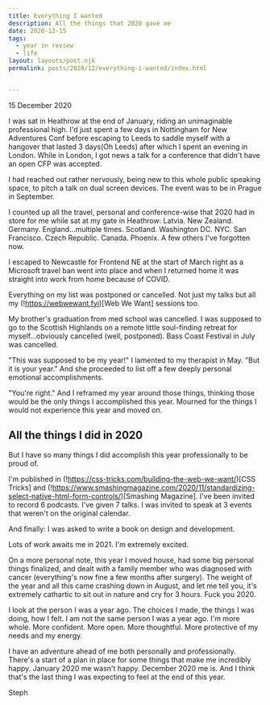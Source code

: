 ```yaml
---
title: Everything I wanted
description: All the things that 2020 gave me
date: 2020-12-15
tags:
  - year in review
  - life
layout: layouts/post.njk
permalink: posts/2020/12/everything-i-wanted/index.html


---
```


<p class="blog-post__date">15 December 2020</p>


I was sat in Heathrow at the end of January, riding an unimaginable professional high. I'd just spent a few days in Nottingham for New Adventures Conf before escaping to Leeds to saddle myself with a hangover that lasted 3 days(Oh Leeds) after which I spent an evening in London. While in London, I got news a talk for a conference that didn't have an open CFP was accepted. 

I had reached out rather nervously, being new to this whole public speaking space, to pitch a talk on dual screen devices. The event was to be in Prague in September. 

I counted up all the travel, personal and conference-wise that 2020 had in store for me while sat at my gate in Heathrow: Latvia. New Zealand. Germany. England...multiple times. Scotland. Washington DC. NYC. San Francisco. Czech Republic. Canada. Phoenix. A few others I've forgotten now.

I escaped to Newcastle for Frontend NE at the start of March right as a Microsoft travel ban went into place and when I returned home it was straight into work from home because of COVID. 

Everything on my list was postponed or cancelled. Not just my talks but all my (!https://webwewant.fyi)[Web We Want] sessions too. 

My brother's graduation from med school was cancelled. I was supposed to go to the Scottish Highlands on a remote little soul-finding retreat for myself...obviously cancelled (well, postponed). Bass Coast Festival in July was cancelled. 

"This was supposed to be my year!" I lamented to my therapist in May. "But it is your year." And she proceeded to list off a few deeply personal emotional accomplishments. 

"You're right." And I reframed my year around those things, thinking those would be the only things I accomplished this year. Mourned for the things I would not experience this year and moved on. 

## All the things I did in 2020

But I have so many things I did accomplish this year professionally to be proud of.

I'm published in (!https://css-tricks.com/building-the-web-we-want/)[CSS Tricks] and (!https://www.smashingmagazine.com/2020/11/standardizing-select-native-html-form-controls/)[Smashing Magazine]. 
I've been invited to record 6 podcasts. 
I've given 7 talks.
I was invited to speak at 3 events that weren't on the original calendar. 

And finally: I was asked to write a book on design and development. 

Lots of work awaits me in 2021. I'm extremely excited.

On a more personal note, this year I moved house, had some big personal things finalized, and dealt with a family member who was diagnosed with cancer (everything's now fine a few months after surgery). The weight of the year and all this came crashing down in August, and let me tell you, it's extremely cathartic to sit out in nature and cry for 3 hours. Fuck you 2020. 

I look at the person I was a year ago. The choices I made, the things I was doing, how I felt. I am not the same person I was a year ago. I'm more whole. More confident. More open. More thoughtful. More protective of my needs and my energy. 

I have an adventure ahead of me both personally and professionally. There's a start of a plan in place for some things that make me incredibly happy. January 2020 me wasn't happy. December 2020 me is. And I think that's the last thing I was expecting to feel at the end of this year.

Steph

